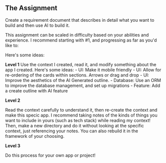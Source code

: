 
## The Assignment

Create a requirement document that describes in detail what you want to build and then use AI to build it. 

This assignment can be scaled in difficulty based on your abilities and experience.  I recommend starting with #1, and progressing as far as you'd like to:

Here's some ideas:

**Level 1**
 Use the context I created, read it, and modify something about the app I created.  Here's some ideas:
    - UI: Make it mobile friendly
    - UI: Allow for re-ordering of the cards within sections.  Arrows or drag and drop
    - UI: Improve the aesthetics of the AI Generated outline.
    - Database: Use an ORM to improve the database management, and set up migrations
    - Feature: Add a create outline with AI feature

**Level 2**

Read the context carefully to understand it, then re-create the context and make this specic app.  I recommend taking notes of the kinds of things you want to include in yours (such as tech stack) while reading my context!  Then, make a new directory and do it without looking at the specific context, just referencing your notes.  You can also rebuild it in the framework of your choosing.

**Level 3**

Do this process for your own app or project!
